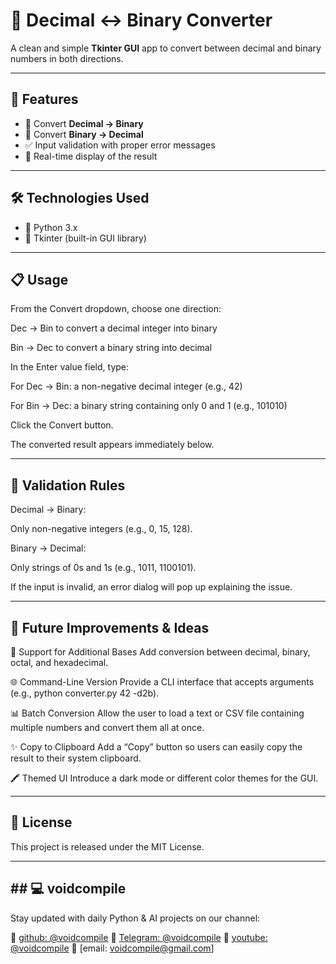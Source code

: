 # 🔄 Decimal ↔ Binary Converter

A clean and simple **Tkinter GUI** app to convert between decimal and binary numbers in both directions.

---

## 🚀 Features

- 🔢 Convert **Decimal → Binary**  
- 🔄 Convert **Binary → Decimal**  
- ✅ Input validation with proper error messages  
- 🎯 Real-time display of the result

---

## 🛠️ Technologies Used

- 🐍 Python 3.x  
- 🎨 Tkinter (built-in GUI library)  

---

## 📋 Usage
From the Convert dropdown, choose one direction:

Dec → Bin to convert a decimal integer into binary

Bin → Dec to convert a binary string into decimal

In the Enter value field, type:

For Dec → Bin: a non-negative decimal integer (e.g., 42)

For Bin → Dec: a binary string containing only 0 and 1 (e.g., 101010)

Click the Convert button.

The converted result appears immediately below.

---

## 📌 Validation Rules
Decimal → Binary:

Only non-negative integers (e.g., 0, 15, 128).

Binary → Decimal:

Only strings of 0s and 1s (e.g., 1011, 1100101).

If the input is invalid, an error dialog will pop up explaining the issue.

---

## 🌱 Future Improvements & Ideas
🎨 Support for Additional Bases
Add conversion between decimal, binary, octal, and hexadecimal.

🌐 Command-Line Version
Provide a CLI interface that accepts arguments (e.g., python converter.py 42 -d2b).

📊 Batch Conversion
Allow the user to load a text or CSV file containing multiple numbers and convert them all at once.

✨ Copy to Clipboard
Add a “Copy” button so users can easily copy the result to their system clipboard.

🖍️ Themed UI
Introduce a dark mode or different color themes for the GUI.

---

## 📜 License
This project is released under the MIT License.

---

## ## 💻 voidcompile
Stay updated with daily Python & AI projects on our channel:

📢 [github: @voidcompile](https://github.com/voidcompile)
📢 [Telegram: @voidcompile](https://t.me/voidcompile)
📢 [youtube: @voidcompile](https://www.youtube.com/@voidcompile)
📢 [email: voidcompile@gmail.com]

